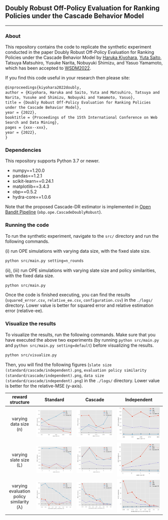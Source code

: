 ## Doubly Robust Off-Policy Evaluation for Ranking Policies under the Cascade Behavior Model

---

### About
This repository contains the code to replicate the synthetic experiment conducted in the paper Doubly Robust Off-Policy Evaluation for Ranking Policies under the Cascade Behavior Model by [Haruka Kiyohara](https://sites.google.com/view/harukakiyohara), [Yuta Saito](https://usaito.github.io/), Tatsuya Matsuhiro, Yusuke Narita, Nobuyuki Shimizu, and Yasuo Yamamoto, which has been accepted to [WSDM2022](https://www.wsdm-conference.org/2022/).

If you find this code useful in your research then please site:
```
@inproceedings{kiyohara2022doubly,
author = {Kiyohara, Haruka and Saito, Yuta and Matsuhiro, Tatsuya and Narita, Yusuke and Shimizu, Nobuyuki and Yamamoto, Yasuo},
title = {Doubly Robust Off-Policy Evaluation for Ranking Policies under the Cascade Behavior Model},
year = {2022},
booktitle = {Proceedings of the 15th International Conference on Web Search and Data Mining},
pages = {xxx--xxx},
year = {2022},
}
```

### Dependencies
This repository supports Python 3.7 or newer.

- numpy==1.20.0
- pandas==1.2.1
- scikit-learn==0.24.1
- matplotlib==3.4.3
- obp==0.5.2
- hydra-core==1.0.6

Note that the proposed Cascade-DR estimator is implemented in [Open Bandit Pipeline](https://github.com/st-tech/zr-obp) (`obp.ope.CascadeDoublyRobust`).

### Running the code
To run the synthetic experiment, navigate to the `src/` directory and run the following commands.

(i) run OPE simulations with varying data size, with the fixed slate size.
```bash
python src/main.py setting=n_rounds
```

(ii), (iii) run OPE simulations with varying slate size and policy similarities, with the fixed data size.
```bash
python src/main.py
```
Once the code is finished executing, you can find the results (`squared_error.csv`, `relative_ee.csv`, `configuration.csv`) in the `./logs/` directory. Lower value is better for squared error and relative estimation error (relative-ee).

### Visualize the results
To visualize the results, run the following commands.
Make sure that you have executed the above two experiments (by running `python src/main.py` and `python src/main.py setting=default`) before visualizing the results.
```bash
python src/visualize.py
```

Then, you will find the following figures (`slate size (standard/cascade/independent).png`, `evaluation policy similarity (standard/cascade/independent).png`, `data size (standard/cascade/independent).png`) in the `./logs/` directory. Lower value is better for the relative-MSE (y-axis).

| reward structure                        |  Standard                                                      |  Cascade                                                        |      Independent               |
| :-------------------------------------: | :------------------------------------------------------------: | :-----------------------------------------:                   | :------------------------------------------------------------: |
| varying data size (n)                    | <img src="./figs/data size (standard).png">                    | <img src="./figs/data size (cascade).png">                    | <img src="./figs/data size (independent).png">                    |
| varying slate size (L)                   | <img src="./figs/slate size (standard).png">                   | <img src="./figs/slate size (cascade).png">                   | <img src="./figs/slate size (independent).png">                   |
| varying evaluation policy similarity (λ) | <img src="./figs/evaluation policy similarity (standard).png"> | <img src="./figs/evaluation policy similarity (cascade).png"> | <img src="./figs/evaluation policy similarity (independent).png"> |
